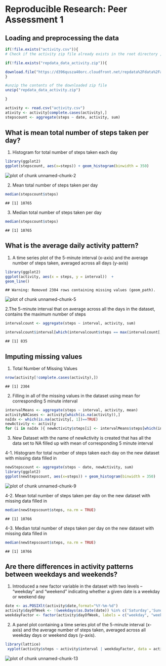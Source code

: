 # Reproducible Research: Peer Assessment 1

## Loading and preprocessing the data



```r
if(!file.exists("activity.csv")){
# Check if the activity zip file already exists in the root directory , if not download it from internet

if(!file.exists("repdata_data_activity.zip")){

download.file("https://d396qusza40orc.cloudfront.net/repdata%2Fdata%2Factivity.zip","./repdata_data_activity.zip")
}

#unzip the contents of the downloaded zip file
unzip("repdata_data_activity.zip")

}

activity <- read.csv("activity.csv")
ativity <- activity[complete.cases(activity),]
stepscount <- aggregate(steps ~ date, activity, sum)
```

## What is mean total number of steps taken per day?

1. Histogram for total number of steps taken each day
  

```r
library(ggplot2)
ggplot(stepscount, aes(x=steps)) + geom_histogram(binwidth = 350)  
```

![plot of chunk unnamed-chunk-2](figure/unnamed-chunk-2.png) 

2. Mean total number of steps taken per day


```r
median(stepscount$steps)
```

```
## [1] 10765
```

3. Median total number of steps taken per day


```r
median(stepscount$steps)
```

```
## [1] 10765
```

## What is the average daily activity pattern?


 1. A time series plot of the 5-minute interval (x-axis) and the average number of steps taken, averaged across all days (y-axis)
 

```r
library(ggplot2)
ggplot(activity, aes(x = steps, y = interval))  + 
geom_line() 
```

```
## Warning: Removed 2304 rows containing missing values (geom_path).
```

![plot of chunk unnamed-chunk-5](figure/unnamed-chunk-5.png) 

2.The 5-minute interval that on average across all the days in the dataset, contains the maximum number of steps

```r
intervalcount <- aggregate(steps ~ interval, activity, sum)

intervalcount$interval[which(intervalcount$steps == max(intervalcount[,2]))]
```

```
## [1] 835
```

## Imputing missing values


1. Total Number of Missing Values

```r
nrow(activity[!complete.cases(activity),])
```

```
## [1] 2304
```
2. Filling in all of the missing values in the dataset using mean for corresponding 5 minute interval


```r
intervalMeans <- aggregate(steps ~ interval, activity, mean)
activityNACases <- activity[which(is.na(activity)),]
naIdx <- which(is.na(activity[, 1])==TRUE)
newActivity <- activity
for (i in naIdx ){ newActivity$steps[i] <- intervalMeans$steps[which(intervalMeans$interval == newActivity$interval[i])]}
```
3. New Dataset with the name of newActivity is created that has all the data set to NA filled up with mean of corresponding 5 minute interval

4-1. Histogram for total number of steps taken each day on the new dataset with missing data filled in


```r
newStepscount <- aggregate(steps ~ date, newActivity, sum)
library(ggplot2)
ggplot(newStepscount, aes(x=steps)) + geom_histogram(binwidth = 350)  
```

![plot of chunk unnamed-chunk-9](figure/unnamed-chunk-9.png) 

4-2. Mean total number of steps taken per day on the new dataset with missing data filled in


```r
median(newStepscount$steps, na.rm = TRUE)
```

```
## [1] 10766
```

4-3. Median total number of steps taken per day on the new dataset with missing data filled in


```r
median(newStepscount$steps, na.rm = TRUE)
```

```
## [1] 10766
```


## Are there differences in activity patterns between weekdays and weekends?



1. Introduced a new factor variable in the dataset with two levels – “weekday” and “weekend” indicating whether a given date is a weekday or weekend day


```r
date <- as.POSIXlt(activity$date,format="%Y-%m-%d")
activity$dayOfWeek <- !(weekdays(as.Date(date)) %in% c('Saturday','Sunday'))
weekdayFactor <- factor(activity$dayOfWeek, labels = c("weekday", "weekend"))
```

2. A panel plot containing a time series plot of the 5-minute interval (x-axis) and the average number of steps taken, averaged across all weekday days or weekend days (y-axis). 


```r
library(lattice)
 xyplot(activity$steps ~ activity$interval | weekdayFactor, data = activity, layout = c(1, 2),type='l',xlab="Intervals",ylab ="Number of steps")
```

![plot of chunk unnamed-chunk-13](figure/unnamed-chunk-13.png) 
